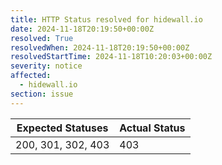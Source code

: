 ```yaml
---
title: HTTP Status resolved for hidewall.io
date: 2024-11-18T20:19:50+00:00Z
resolved: True
resolvedWhen: 2024-11-18T20:19:50+00:00Z
resolvedStartTime: 2024-11-18T10:20:03+00:00Z
severity: notice
affected:
  - hidewall.io
section: issue
---
```


| Expected Statuses | Actual Status  |
|-------------------|----------------|
| 200, 301, 302, 403 | 403 |
